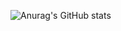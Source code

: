 ![Anurag's GitHub stats](https://github-readme-stats.vercel.app/api?username=yakuzik&theme=dark&show_icons=true)
